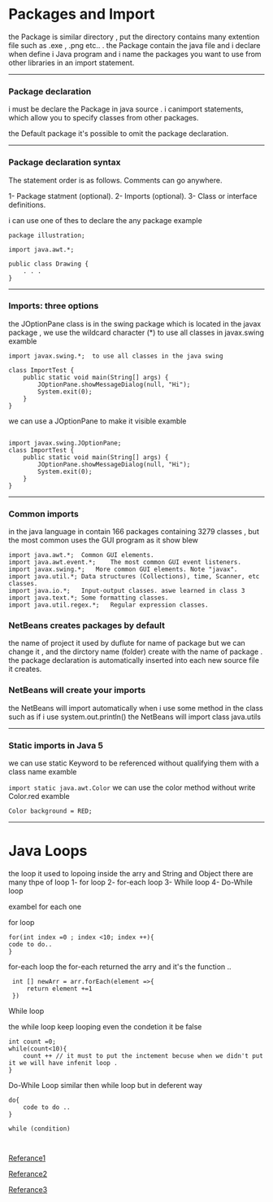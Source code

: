 # Packages and Import
the Package  is similar directory , put the directory contains many extention  file such as
.exe , .png etc.. .
the  Package  contain the java file and i declare when  define i Java program and i name the packages you want to use from other libraries in an import statement.

------------------------------------------------------------------------------

### Package declaration

i must be declare the Package in java source .
i canimport statements, which allow you to specify classes from other packages.

the Default package it's possible to omit the package declaration.

-----------------------------------------------------

### Package declaration syntax

The statement order is as follows. Comments can go anywhere.

1- Package statment (optional).
2- Imports (optional).
3- Class or interface definitions.

i can use one of thes to declare the any package example
```
package illustration;

import java.awt.*;

public class Drawing {
    . . .
}

```

-------------------------------

### Imports: three options

the JOptionPane class is in the swing package which is located in the javax package , we use the wildcard character (*) to use all classes in javax.swing examble 

```
import javax.swing.*;  to use all classes in the java swing 

class ImportTest {
    public static void main(String[] args) {
        JOptionPane.showMessageDialog(null, "Hi");
        System.exit(0);
    }
}

```

we can use a JOptionPane to make it visible examble 

```

import javax.swing.JOptionPane;  
class ImportTest {
    public static void main(String[] args) {
        JOptionPane.showMessageDialog(null, "Hi");
        System.exit(0);
    }
}
```
----------------------------------------------------------------------------

### Common imports

in the java language in contain 166 packages containing 3279 classes , but the most common uses the GUI program as it show blew 

`````
import java.awt.*;	Common GUI elements.
import java.awt.event.*;	The most common GUI event listeners.
import javax.swing.*;	More common GUI elements. Note "javax".
import java.util.*;	Data structures (Collections), time, Scanner, etc classes.
import java.io.*;	Input-output classes. aswe learned in class 3 
import java.text.*;	Some formatting classes.
import java.util.regex.*;	Regular expression classes.

`````

### NetBeans creates packages by default
the name of project it used by duflute for name of package but we can change it , and the dirctory name (folder) create with the name of package .
the package declaration is automatically inserted into each new source file it creates.


### NetBeans will create your imports
the NetBeans will import automatically when i use some method in the class such as if i 
use system.out.println() the NetBeans will import class java.utils

-------------------------------------------------------------

### Static imports in Java 5

we can use static Keyword to be referenced without qualifying them with a class name examble 

``
import static java.awt.Color
``
we can use the color method without write Color.red examble 

    Color background = RED;

---------------------------------------------------------------------------------------------------
# Java Loops

the loop it used to lopoing inside the arry and String and Object there are many thpe of loop 
1- for loop
2- for-each loop
3- While loop
4- Do-While loop

exambel for each one 

for loop 

```
for(int index =0 ; index <10; index ++){
code to do..
}

```

for-each loop 
the for-each returned the arry and it's the function ..

```
 int [] newArr = arr.forEach(element =>{
     return element +=1
 })

```
While loop 

the while loop keep looping even the condetion it be false 
```
int count =0;
while(count<10){
    count ++ // it must to put the inctement becuse when we didn't put it we will have infenit loop .
}
```

Do-While Loop
similar then while loop but in deferent way 

```
do{
    code to do ..
}

while (condition)



```

[Referance1](https://www.baeldung.com/java-loops)

[Referance2](https://perso.ensta-paris.fr/~diam/java/online/notes-java/language/10basics/import.html)


[Referance3](https://www.w3schools.com/java/java_while_loop.asp)

